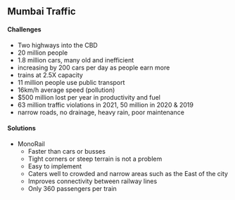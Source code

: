 ## Mumbai Traffic
#### Challenges
* Two highways into the CBD
* 20 million people
* 1.8 million cars, many old and inefficient
* increasing by 200 cars per day as people earn more
* trains at 2.5X capacity
* 11 million people use public transport
* 16km/h average speed (pollution)
* $500 million lost per year in productivity and fuel
* 63 million traffic violations in 2021, 50 million in 2020 & 2019
* narrow roads, no drainage, heavy rain, poor maintenance

#### Solutions
*  MonoRail
	* Faster than cars or busses
	* Tight corners or steep terrain is not a problem
	* Easy to implement
	* Caters well to crowded and narrow areas such as the East of the city
	* Improves connectivity between railway lines
	* Only 360 passengers per train